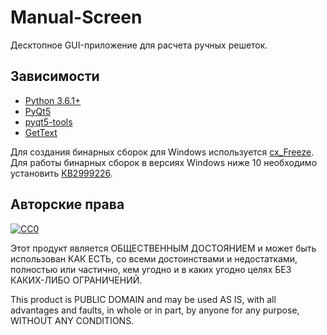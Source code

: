 # Manual-Screen

Десктопное GUI-приложение для расчета ручных решеток.

## Зависимости

- [Python 3.6.1+](https://www.python.org/downloads/)
- [PyQt5](https://pypi.python.org/pypi/PyQt5)
- [pyqt5-tools](https://pypi.python.org/pypi/pyqt5-tools)
- [GetText](http://gnuwin32.sourceforge.net/packages/gettext.htm)

Для создания бинарных сборок для Windows используется [cx_Freeze](https://pypi.python.org/pypi/cx_Freeze).
Для работы бинарных сборок в версиях Windows ниже 10 необходимо установить [KB2999226](https://support.microsoft.com/en-us/kb/2999226).

## Авторские права

[![CC0](https://licensebuttons.net/p/zero/1.0/88x31.png)](http://creativecommons.org/publicdomain/zero/1.0/)

Этот продукт является ОБЩЕСТВЕННЫМ ДОСТОЯНИЕМ и может быть использован КАК ЕСТЬ, со всеми достоинствами и недостатками, полностью или частично, кем угодно и в каких угодно целях БЕЗ КАКИХ-ЛИБО ОГРАНИЧЕНИЙ.

This product is PUBLIC DOMAIN and may be used AS IS, with all advantages and faults, in whole or in part, by anyone for any purpose, WITHOUT ANY CONDITIONS.
